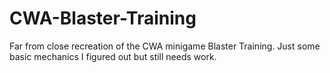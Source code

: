 # CWA-Blaster-Training
Far from close recreation of the CWA minigame Blaster Training. Just some basic mechanics I figured out but still needs work.
